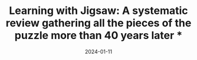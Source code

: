 ---
title: "Learning with Jigsaw:
A systematic review gathering all the pieces of the puzzle more than 40 years later *"
collection: publications
permalink: /publication/2024-jigsaw
date: 2024-01-11
venue: 'Review of Educational Research'
paperurl: '/files/pdf/research/Vives et al.(2024) Accepted Ms.pdf'
link: 'https://journals.sagepub.com/doi/10.3102/00346543241230064'
citation: 'Vives, et al. 2024. &quot;Learning with Jigsaw: A systematic review gathering all the pieces of the puzzle more than 40 years later &quot; <i>Review of Educational Research</i>.'
---